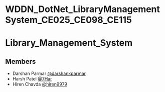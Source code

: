 # WDDN_DotNet_LibraryManagementSystem_CE025_CE098_CE115

# Library_Management_System


## Members
* Darshan Parmar [@darshankparmar](https://github.com/darshankparmar)
* Harsh Patel [@7Har](https://github.com/7Har)
* Hiren Chavda [@hiren9979](https://github.com/hiren9979)
